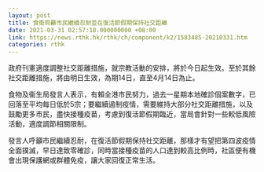 ```yaml
---
layout: post
title: 食衞局籲市民繼續忍耐並在復活節假期保持社交距離
date: 2021-03-31 02:57:18.000000000 +08:00
link: https://news.rthk.hk/rthk/ch/component/k2/1583485-20210331.htm
categories: rthk
---
```


政府刊憲適度調整社交距離措施，就宗教活動的安排，將於今日起生效。至於其餘社交距離措施，將由明日生效，為期14日，直至4月14日為止。

食物及衞生局發言人表示，有賴全港市民努力，過去一星期本地確診個案數字，已回落至平均每日低於5宗；要繼續遏制疫情，需要維持大部分社交距離措施，以及鼓勵更多市民，盡快接種疫苗，考慮到復活節假期臨近，當局會針對一些較低風險活動，適度調節相關限制。

發言人呼籲市民繼續忍耐，在復活節假期保持社交距離，那樣才有望把第四波疫情全面撲滅，早日達致零確診，同時當接種疫苗的人口達到較高比例時，社區便有機會出現保護網或群體免疫，讓大家回復正常生活。
